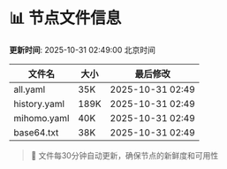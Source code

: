 # 📊 节点文件信息

**更新时间**: 2025-10-31 02:49:00 北京时间

| 文件名 | 大小 | 最后修改 |
|--------|------|----------|
| all.yaml | 35K | 2025-10-31 02:49 |
| history.yaml | 189K | 2025-10-31 02:49 |
| mihomo.yaml | 40K | 2025-10-31 02:49 |
| base64.txt | 38K | 2025-10-31 02:49 |

> 🔄 文件每30分钟自动更新，确保节点的新鲜度和可用性
